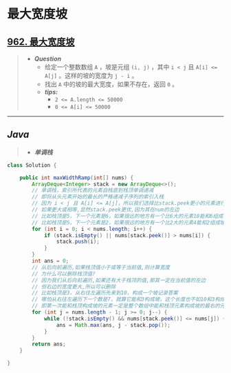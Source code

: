 # 最大宽度坡

## [962. 最大宽度坡](https://leetcode.cn/problems/maximum-width-ramp/)

> - ***Question***
>   - 给定一个整数数组 `A` ，坡是元组 `(i, j)` ，其中 `i < j` 且 `A[i] <= A[j]` 。这样的坡的宽度为 `j - i` 。
>   - 找出 `A` 中的坡的最大宽度，如果不存在，返回 `0` 。
>   - ***tips:***
>     - `2 <= A.length <= 50000`
>     - `0 <= A[i] <= 50000`

---

## *Java*

> - ***单调栈***

```java
class Solution {

    public int maxWidthRamp(int[] nums) {
        ArrayDeque<Integer> stack = new ArrayDeque<>();
        // 单调栈，索引所代表的元素自栈底到栈顶单调递减
        // 即将从头元素开始的最长的严格递减子序列的索引入栈
        // 因为 i < j 且 A[i] <= A[j]，所以我们选择比stack.peek更小的元素进行保存
        // 如果更大或相等,显然stack.peek更优,因为其在num的左边
        // 比如栈顶是5，下一个元素是6，如果很远的地方有一个比6大的元素10能和6组成坡，这个长度比10和5组成的坡短，没有必要留下
        // 比如栈顶是5，下一个元素是2，如果很远的地方有一个比2大的元素4能和2组成坡，但它和5无法组成坡，有必要留下
        for (int i = 0; i < nums.length; i++) {
            if (stack.isEmpty() || nums[stack.peek()] > nums[i]) {
                stack.push(i);
            }
        }
        int ans = 0;
        // 从后向前遍历,如果栈顶值小于或等于当前值,则计算宽度
        // 为什么可以删除栈顶值?
        // 因为我们从后向前遍历,如果还有大于栈顶的值,那其一定在当前值的左边
        // 但右边的宽度更大,所以可以删除
        // 比如栈顶是3，从右往左遍历先来到10，构成一个坡记录答案
        // 哪怕从右往左遍历下一个数是7，就算它能和3构成坡，这个长度也不如10和3构成的坡长，没有必要保留栈顶
        // 即第一次能和栈顶构成坡的元素一定是整个数组中能和栈顶元素构成坡的最右的元素，记录它的答案即可
        for (int j = nums.length - 1; j >= 0; j--) {
            while (!stack.isEmpty() && nums[stack.peek()] <= nums[j]) {
                ans = Math.max(ans, j - stack.pop());
            }
        }
        return ans;
    }

}
```
